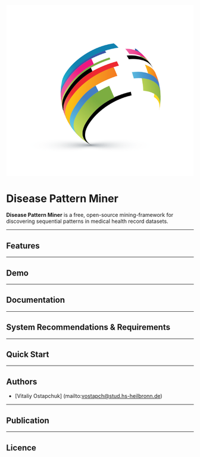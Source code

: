 ![polydev](/PatternMiner/app/src/main/webapp/resources/static/img/logo.png "Logo - Disease Pattern Miner")

# Disease Pattern Miner

**Disease Pattern Miner** is a free, open-source mining-framework for discovering sequential patterns in medical health record datasets.

******

## Features


******

## Demo


******

## Documentation


******

## System Recommendations & Requirements


******

## Quick Start


******

## Authors

* [Vitaliy Ostapchuk] (mailto:vostapch@stud.hs-heilbronn.de)
******

## Publication


******

## Licence
